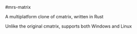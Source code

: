 #mrs-matrix

A multiplatform clone of cmatrix, written in Rust

Unlike the original cmatrix, supports both Windows and Linux